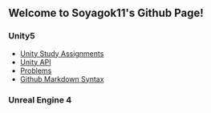 ﻿## Welcome to Soyagok11's Github Page!


### Unity5

 * [Unity Study Assignments](UnityStudyAssignments)
 * [Unity API](UnityAPI)
 * [Problems](Problems)
 * [Github Markdown Syntax](https://guides.github.com/features/mastering-markdown/)
 
 
 ### Unreal Engine 4